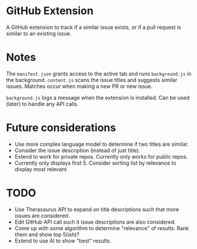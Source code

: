 # GitHub Extension

A GitHub extension to track if a similar issue exists, or if a pull request is similar to an existing issue. 

# Notes 

The `manifest.json` grants access to the active tab and runs `background.js` in the background. `content.js` scans the issue titles and suggests similar issues. Matches occur when making a new PR or new issue. 

`background.js` logs a message when the extension is installed. Can be used (later) to handle any API calls. 

# Future considerations 

- Use more complex language model to determine if two titles are similar. 
- Consider the issue description (instead of just title). 
- Extend to work for private repos. Currently only works for public repos. 
- Currently only displays first 5. Consider sorting list by relevance to display most relevant. 

# TODO 

- Use Therasaurus API to expand on title descriptions such that more issues are considered. 
- Edit GitHub API call such it issue descriptions are also considered. 
- Come up with some algorithm to determine "relevance" of results. Rank them and show top 5(ish)? 
- Extend to use AI to show "best" results. 
